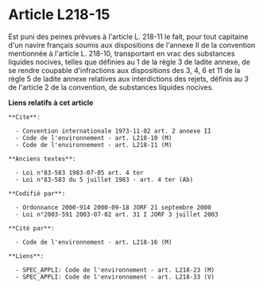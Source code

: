 # Article L218-15

Est puni des peines prévues à l'article L. 218-11 le fait, pour tout capitaine d'un navire français soumis aux dispositions
de l'annexe II de la convention mentionnée à l'article L. 218-10, transportant en vrac des substances liquides nocives,
telles que définies au 1 de la règle 3 de ladite annexe, de se rendre coupable d'infractions aux dispositions des 3, 4, 6 et
11 de la règle 5 de ladite annexe relatives aux interdictions des rejets, définis au 3 de l'article 2 de la convention, de
substances liquides nocives.

**Liens relatifs à cet article**

	**Cite**:

	  - Convention internationale 1973-11-02 art. 2 annexe II
	  - Code de l'environnement - art. L218-10 (M)
	  - Code de l'environnement - art. L218-11 (M)

	**Anciens textes**:

	  - Loi n°83-583 1983-07-05 art. 4 ter
	  - Loi n°83-583 du 5 juillet 1983 - art. 4 ter (Ab)

	**Codifié par**:

	  - Ordonnance 2000-914 2000-09-18 JORF 21 septembre 2000
	  - Loi n°2003-591 2003-07-02 art. 31 I JORF 3 juillet 2003

	**Cité par**:

	  - Code de l'environnement - art. L218-16 (M)

	**Liens**:

	  - SPEC_APPLI: Code de l'environnement - art. L218-23 (M)
	  - SPEC_APPLI: Code de l'environnement - art. L218-33 (V)
